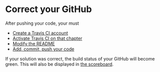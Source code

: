 # Correct your GitHub

After pushing your code, your must

 * [Create a Travis CI account](create_travis_account.md)
 * [Activate Travis CI on that chapter](activate.md)
 * [Modify the README](modify_readme.md)
 * [Add, commit, push your code](push_your_code.md) 

If your solution was correct, the build status of your GitHub will become green.
This will also be displayed in [the scoreboard](use_the_scoreboard.md).
